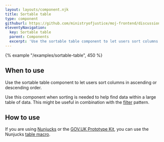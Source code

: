 ```yaml
---
layout: layouts/component.njk
title: Sortable table
type: component
githuburl: https://github.com/ministryofjustice/moj-frontend/discussions/269
eleventyNavigation:
  key: Sortable table
  parent: Components
  excerpt: 'Use the sortable table component to let users sort columns in ascending or descending order.'
---
```


{% example "/examples/sortable-table", 450 %}

## When to use

Use the sortable table component to let users sort columns in ascending or descending order.

Use this component when sorting is needed to help find data within a large table of data. This might be useful in combination with the [filter](/patterns/filter-a-list/) pattern.

## How to use

If you are using [Nunjucks](https://mozilla.github.io/nunjucks/) or the [GOV.UK Prototype Kit](https://govuk-prototype-kit.herokuapp.com/), you can use the Nunjucks [table macro](https://design-system.service.gov.uk/components/table/).
